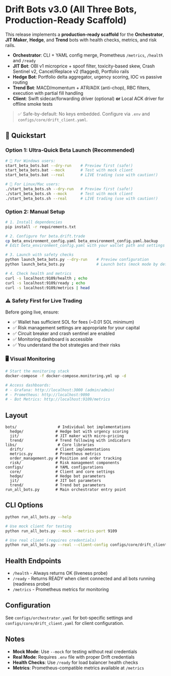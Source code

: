 # Drift Bots v3.0 (All Three Bots, Production-Ready Scaffold)

This release implements a **production-ready scaffold** for the **Orchestrator**, **JIT Maker**, **Hedge**, and **Trend** bots with health checks, metrics, and risk rails.

- **Orchestrator**: CLI + YAML config merge, Prometheus `/metrics`, `/health` and `/ready`
- **JIT Bot**: OBI v1 microprice + spoof filter, toxicity-based skew, Crash Sentinel v2, Cancel/Replace v2 (flagged), Portfolio rails
- **Hedge Bot**: Portfolio delta aggregator, urgency scoring, IOC vs passive routing
- **Trend Bot**: MACD/momentum + ATR/ADX (anti-chop), RBC filters, execution with partial fill handling
- **Client**: Swift sidecar/forwarding driver (optional) **or** Local ACK driver for offline smoke tests

> ✅ Safe-by-default: No keys embedded. Configure via `.env` and `configs/core/drift_client.yaml`.

## 🚀 Quickstart

### Option 1: Ultra-Quick Beta Launch (Recommended)

```bash
# 🚀 For Windows users:
start_beta_bots.bat --dry-run    # Preview first (safe!)
start_beta_bots.bat --mock       # Test with mock client
start_beta_bots.bat --real       # LIVE trading (use with caution!)

# 🚀 For Linux/Mac users:
./start_beta_bots.sh --dry-run   # Preview first (safe!)
./start_beta_bots.sh --mock      # Test with mock client
./start_beta_bots.sh --real      # LIVE trading (use with caution!)
```

### Option 2: Manual Setup

```bash
# 1. Install dependencies
pip install -r requirements.txt

# 2. Configure for beta.drift.trade
cp beta_environment_config.yaml beta_environment_config.yaml.backup
# Edit beta_environment_config.yaml with your wallet path and settings

# 3. Launch with safety checks
python launch_beta_bots.py --dry-run    # Preview configuration
python launch_beta_bots.py              # Launch bots (mock mode by default)

# 4. Check health and metrics
curl -s localhost:9109/health ; echo
curl -s localhost:9109/ready ; echo
curl -s localhost:9109/metrics | head
```

### ⚠️ Safety First for Live Trading

Before going live, ensure:

- ✅ Wallet has sufficient SOL for fees (~0.01 SOL minimum)
- ✅ Risk management settings are appropriate for your capital
- ✅ Circuit breaker and crash sentinel are enabled
- ✅ Monitoring dashboard is accessible
- ✅ You understand the bot strategies and their risks

### 🖥️ Visual Monitoring

```bash
# Start the monitoring stack
docker-compose -f docker-compose.monitoring.yml up -d

# Access dashboards:
# - Grafana: http://localhost:3000 (admin/admin)
# - Prometheus: http://localhost:9090
# - Bot Metrics: http://localhost:9109/metrics
```

## Layout

```
bots/                  # Individual bot implementations
  hedge/              # Hedge bot with urgency scoring
  jit/                # JIT maker with micro-pricing
  trend/              # Trend following with indicators
libs/                  # Core libraries
  drift/              # Client implementations
  metrics.py          # Prometheus metrics
  order_management.py # Position and order tracking
  risk/               # Risk management components
configs/              # YAML configurations
  core/               # Client and core settings
  hedge/              # Hedge bot parameters
  jit/                # JIT bot parameters
  trend/              # Trend bot parameters
run_all_bots.py       # Main orchestrator entry point
```

## CLI Options

```bash
python run_all_bots.py --help

# Use mock client for testing
python run_all_bots.py --mock --metrics-port 9109

# Use real client (requires credentials)
python run_all_bots.py --real --client-config configs/core/drift_client.yaml
```

## Health Endpoints

- `/health` - Always returns OK (liveness probe)
- `/ready` - Returns READY when client connected and all bots running (readiness probe)
- `/metrics` - Prometheus metrics for monitoring

## Configuration

See `configs/orchestrator.yaml` for bot-specific settings and `configs/core/drift_client.yaml` for client configuration.

## Notes

- **Mock Mode**: Use `--mock` for testing without real credentials
- **Real Mode**: Requires `.env` file with proper Drift credentials
- **Health Checks**: Use `/ready` for load balancer health checks
- **Metrics**: Prometheus-compatible metrics available at `/metrics`
